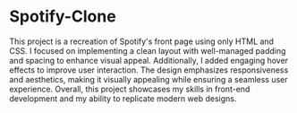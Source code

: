 # Spotify-Clone
This project is a recreation of Spotify's front page using only HTML and CSS. 
I focused on implementing a clean layout with well-managed padding and spacing to enhance visual appeal. Additionally, I added engaging hover effects to improve user interaction. The design emphasizes responsiveness and aesthetics, making it visually appealing while ensuring a seamless user experience. Overall, this project showcases my skills in front-end development and my ability to replicate modern web designs.
